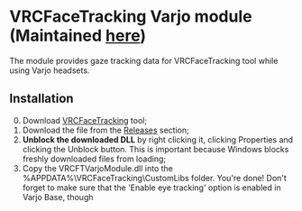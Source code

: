 # VRCFaceTracking Varjo module (Maintained [here](https://github.com/Chickenbreadlp/VRCFTVarjoModule))

The module provides gaze tracking data for VRCFaceTracking tool while using Varjo headsets.

## Installation

0. Download [VRCFaceTracking](https://github.com/benaclejames/VRCFaceTracking) tool;
1. Download the file from the [Releases](https://github.com/m3gagluk/VRCFTVarjoModule/releases) section;
2. **Unblock the downloaded DLL** by right clicking it, clicking Properties and clicking the Unblock button. This is important because Windows blocks freshly downloaded files from loading;
3. Copy the VRCFTVarjoModule.dll into the %APPDATA%\VRCFaceTracking\CustomLibs folder. You're done! Don't forget to make sure that the 'Enable eye tracking' option is enabled in Varjo Base, though
